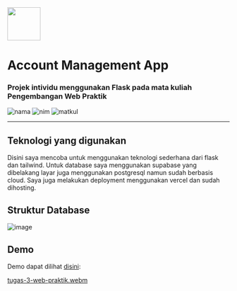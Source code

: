 <img src="https://api-frontend.kemdikbud.go.id/v2/detail_pt_logo/ODcyMEY5MkMtREQyMi00RDU3LUI3MEItNTZDNzJFNUVGREMw" width="75"/>
<h1 id="judul"><b>Account Management App</b></h1> <h3>Projek intividu menggunakan Flask pada mata kuliah Pengembangan Web Praktik</h3>

![nama](https://img.shields.io/badge/Nama-Muhammad%20Ali%20Pratama%20Putra-blue)
![nim](https://img.shields.io/badge/NIM-5220411416-lightgrey)
![matkul](https://img.shields.io/badge/Mata%20Kuliah-Pengembangan%20Web%20Praktik-lightgrey)

------------------------------------------------------------------------

## Teknologi yang digunakan

Disini saya mencoba untuk menggunakan teknologi sederhana dari flask dan tailwind.
Untuk database saya menggunakan supabase yang dibelakang layar juga
menggunakan postgresql namun sudah berbasis cloud. Saya juga melakukan
deployment menggunakan vercel dan sudah dihosting.

## Struktur Database

![image](https://github.com/aliepratama/kuliah-tugas-web-praktik-3/assets/102345023/1f607acd-95b3-4961-bc3f-27e540f6a8fd)


## Demo

Demo dapat dilihat [disini](https://tugas-web-praktik-3.vercel.app/):

[tugas-3-web-praktik.webm](https://github.com/aliepratama/kuliah-tugas-web-praktik-3/assets/102345023/1cc3c934-6d39-45b2-a9fc-9f354f80a75d)


